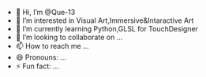 - 👋 Hi, I’m @Que-13
- 👀 I’m interested in Visual Art,Immersive&Intaractive Art
- 🌱 I’m currently learning Python,GLSL for TouchDesigner
- 💞️ I’m looking to collaborate on ...
- 📫 How to reach me ...
- 😄 Pronouns: ...
- ⚡ Fun fact: ...

<!---
Que-13/Que-13 is a ✨ special ✨ repository because its `README.md` (this file) appears on your GitHub profile.
You can click the Preview link to take a look at your changes.
--->
